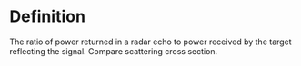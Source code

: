 # Definition

The ratio of power returned in a radar echo to power received by the
target reflecting the signal. Compare scattering cross section.
